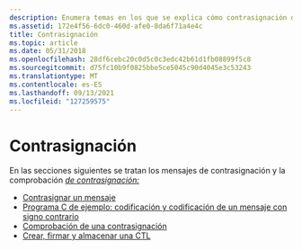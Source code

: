 ```yaml
---
description: Enumera temas en los que se explica cómo contrasignación de mensajes y comprobación de contrasignatures.
ms.assetid: 172e4f56-6dc0-460d-afe0-8da6f71a4e4c
title: Contrasignación
ms.topic: article
ms.date: 05/31/2018
ms.openlocfilehash: 28df6cebc20c0d5c0c3edc42b61d1fb08899f5c8
ms.sourcegitcommit: d75fc10b9f0825bbe5ce5045c90d4045e3c53243
ms.translationtype: MT
ms.contentlocale: es-ES
ms.lasthandoff: 09/13/2021
ms.locfileid: "127259575"
---
```

# <a name="countersigning"></a>Contrasignación

En las secciones siguientes se tratan los mensajes de contrasignación y la comprobación [*de contrasignación:*](../secgloss/c-gly.md)

-   [Contrasignar un mensaje](countersigning-a-message.md)
-   [Programa C de ejemplo: codificación y codificación de un mensaje con signo contrario](example-c-program-encoding-and-decoding-a-countersigned-message.md)
-   [Comprobación de una contrasignación](verifying-a-countersignature.md)
-   [Crear, firmar y almacenar una CTL](creating-signing-and-storing-a-ctl.md)

 

 
